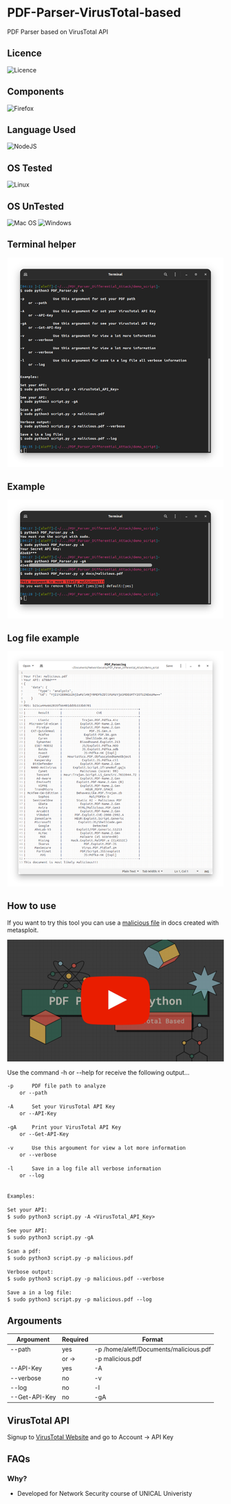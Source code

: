 # PDF-Parser-VirusTotal-based
PDF Parser based on VirusTotal API


## Licence
![Licence](https://img.shields.io/badge/Licence-GNU3-%239e264c?style=for-the-badge) 

## Components
![Firefox](https://img.shields.io/badge/VirusTotal-062b79?style=for-the-badge&logo=VirusTotal)

## Language Used
![NodeJS](https://img.shields.io/badge/Python-FCC624?style=for-the-badge&logo=Python&logoColor)

## OS Tested
![Linux](https://img.shields.io/badge/Linux-FCC624?style=for-the-badge&logo=linux&logoColor=black)

## OS UnTested
![Mac OS](https://img.shields.io/badge/mac%20os-000000?style=for-the-badge&logo=macos&logoColor=F0F0F0) ![Windows](https://img.shields.io/badge/Windows-0078D6?style=for-the-badge&logo=windows&logoColor=white)

## Terminal helper
![](docs/script%20helper.png)

## Example
![](docs/terminal.png)

## Log file example
![](docs/log%20file.png)


## How to use

If you want to try this tool you can use a [malicious file](docs/malicious.pdf) in docs created with metasploit.

[![YouTube Video](docs/img.png)](https://youtu.be/qY1oc1xyU5A)

Use the command -h or --help for receive the following output...

```
-p		PDF file path to analyze
    or --path

-A		Set your VirusTotal API Key
    or --API-Key

-gA		Print your VirusTotal API Key
    or --Get-API-Key

-v		Use this argoument for view a lot more information
    or --verbose

-l		Save in a log file all verbose information
    or --log


Examples:

Set your API:
$ sudo python3 script.py -A <VirusTotal_API_Key>

See your API:
$ sudo python3 script.py -gA

Scan a pdf:
$ sudo python3 script.py -p malicious.pdf

Verbose output:
$ sudo python3 script.py -p malicious.pdf --verbose

Save a in a log file:
$ sudo python3 script.py -p malicious.pdf --log
```

## Argouments

|Argoument|Required|Format|
|--|--|--|
|--path|yes|-p /home/aleff/Documents/malicious.pdf|
||or ->|-p malicious.pdf|
|--API-Key|yes|-A|
|--verbose|no|-v|
|--log|no|-l|
|--Get-API-Key|no|-gA|

## VirusTotal API

Signup to [VirusTotal Website](https://www.virustotal.com/gui/join-us) and go to Account -> API Key

## FAQs

### Why?
- Developed for Network Security course of UNICAL Univeristy
